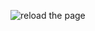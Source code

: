 ![reload the page](https://metrics.lecoq.io/sm0lvoicc?template=classic&base.community=0&isocalendar=1&languages=1&introduction=1&activity=1&music=1&achievements=1&notable=1&isocalendar.duration=half-year&languages.limit=8&languages.sections=most-used&languages.colors=github&languages.threshold=0%25&languages.indepth=false&languages.recent.load=300&languages.recent.days=14&introduction.title=true&activity.limit=3&activity.load=300&activity.days=14&activity.filter=all&activity.visibility=all&activity.timestamps=true&achievements.threshold=C&achievements.secrets=true&achievements.limit=0&notable.repositories=true&music.provider=apple&music.mode=playlist&music.playlist=https%3A%2F%2Fmusic.apple.com%2Fin%2Fplaylist%2Fmusic-sm0l%2524-gi%2Fpl.u-e98lkejSzrM0r8b&music.limit=3&music.played.at=true&music.user=.user.login&config.timezone=Asia%2FCalcutta)
